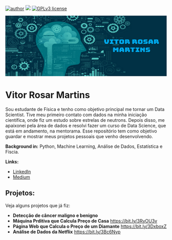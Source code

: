 [![author](https://img.shields.io/badge/author-vitor-brightgreen.svg)](https://www.linkedin.com/in/vitor-rosar-martins) [![](https://img.shields.io/badge/python-3.8+-blue.svg)](https://www.python.org/downloads/release/python-365/) [![GPLv3 license](https://img.shields.io/badge/License-MIT-blue.svg)](https://github.com/vitorrosar02/Data-Science/blob/cfffe54a8a2131702429701dc7d7a053438e7b85/LICENSE)


<p align="center">
  <img src="https://github.com/vitorrosar02/Data-Science/blob/main/istockphoto-1139874114-170667a%20(2).png" >
</p>

# Vitor Rosar Martins

Sou estudante de Física e tenho como objetivo principal me tornar um Data Scientist. Tive meu primeiro contato com dados na minha iniciação científica, onde fiz um estudo sobre estrelas de neutrons. Depois disso, me apaixonei pela área de dados e resolvi fazer um curso de Data Science, que está em andamento, na mentorama.
Esse repositório tem como objetivo guardar e mostrar meus projetos pessoais que venho desenvolvendo. 

**Background in:**  Python, Machine Learning, Análise de Dados, Estatística e Físcia.

**Links:**
* [LinkedIn](https://www.linkedin.com/in/carlosfab)
* [Medium](https://medium.com/@vitorrosar.fsc)


## Projetos:
Veja alguns projetos que já fiz:

* **Detecção de câncer maligno e benigno** 
* **Máquina Prditiva que Calcula Preço de Casa** https://bit.ly/3RyOU3v
* **Página Web que Calcula o Preço de um Diamante** https://bit.ly/3DxboxZ
* **Análise de Dados da Netflix** https://bit.ly/3Bc6Nyp
